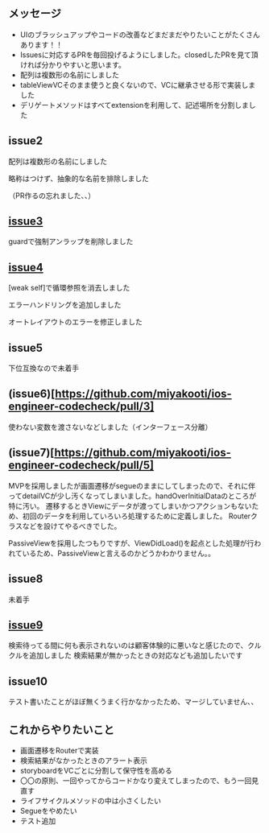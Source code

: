 ## メッセージ
- UIのブラッシュアップやコードの改善などまだまだやりたいことがたくさんあります！！
- Issuesに対応するPRを毎回投げるようにしました。closedしたPRを見て頂ければ分かりやすいと思います。
- 配列は複数形の名前にしました
- tableViewVCそのまま使うと良くないので、VCに継承させる形で実装しました
- デリゲートメソッドはすべてextensionを利用して、記述場所を分割しました

## issue2
配列は複数形の名前にしました

略称はつけず、抽象的な名前を排除しました

（PR作るの忘れました、、）

## [issue3](https://github.com/miyakooti/ios-engineer-codecheck/pull/1)
guardで強制アンラップを削除しました

## [issue4](https://github.com/miyakooti/ios-engineer-codecheck/pull/2)
[weak self]で循環参照を消去しました


エラーハンドリングを追加しました


オートレイアウトのエラーを修正しました

## issue5
下位互換なので未着手

## (issue6)[https://github.com/miyakooti/ios-engineer-codecheck/pull/3]
使わない変数を渡さないなどしました（インターフェース分離）

## (issue7)[https://github.com/miyakooti/ios-engineer-codecheck/pull/5]
MVPを採用しましたが画面遷移がsegueのままにしてしまったので、それに伴ってdetailVCが少し汚くなってしまいました。handOverInitialDataのところが特に汚い。
遷移するときViewにデータが渡ってしまいかつアクションもないため、初回のデータを利用していろいろ処理するために定義しました。
Routerクラスなどを設けてやるべきでした。

PassiveViewを採用したつもりですが、ViewDidLoad()を起点とした処理が行われているため、PassiveViewと言えるのかどうかわかりません。。

## issue8
未着手

## [issue9](https://github.com/miyakooti/ios-engineer-codecheck/pull/7)
検索待ってる間に何も表示されないのは顧客体験的に悪いなと感じたので、クルクルを追加しました
検索結果が無かったときの対応なども追加したいです

## issue10
テスト書いたことがほぼ無くうまく行かなかったため、マージしていません、、


## これからやりたいこと
- 画面遷移をRouterで実装
- 検索結果がなかったときのアラート表示
- storyboardをVCごとに分割して保守性を高める
- 〇〇の原則、一回やってからコードかなり変えてしまったので、もう一回見直す
- ライフサイクルメソッドの中は小さくしたい
- Segueをやめたい
- テスト追加
